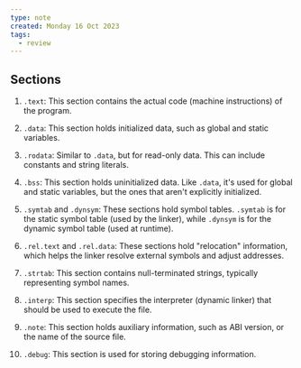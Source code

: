 ```yaml
---
type: note
created: Monday 16 Oct 2023
tags:
  - review
---
```

## Sections

1. `.text`: This section contains the actual code (machine instructions) of the program.

2. `.data`: This section holds initialized data, such as global and static variables.

3. `.rodata`: Similar to `.data`, but for read-only data. This can include constants and string literals.

4. `.bss`: This section holds uninitialized data. Like `.data`, it's used for global and static variables, but the ones that aren't explicitly initialized.

5. `.symtab` and `.dynsym`: These sections hold symbol tables. `.symtab` is for the static symbol table (used by the linker), while `.dynsym` is for the dynamic symbol table (used at runtime).

6. `.rel.text` and `.rel.data`: These sections hold "relocation" information, which helps the linker resolve external symbols and adjust addresses.

7. `.strtab`: This section contains null-terminated strings, typically representing symbol names.

8. `.interp`: This section specifies the interpreter (dynamic linker) that should be used to execute the file.

9. `.note`: This section holds auxiliary information, such as ABI version, or the name of the source file.

10. `.debug`: This section is used for storing debugging information.